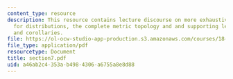 ```yaml
---
content_type: resource
description: This resource contains lecture discourse on more exhaustive reference
  for distributions, the complete metric topology and and supporting lemmas, prpopositions
  and corollaries.
file: https://ol-ocw-studio-app-production.s3.amazonaws.com/courses/18-155-differential-analysis-fall-2004/a46ab2c4353ab4984306a6755a8e8d88_section7.pdf
file_type: application/pdf
resourcetype: Document
title: section7.pdf
uid: a46ab2c4-353a-b498-4306-a6755a8e8d88
---
```

